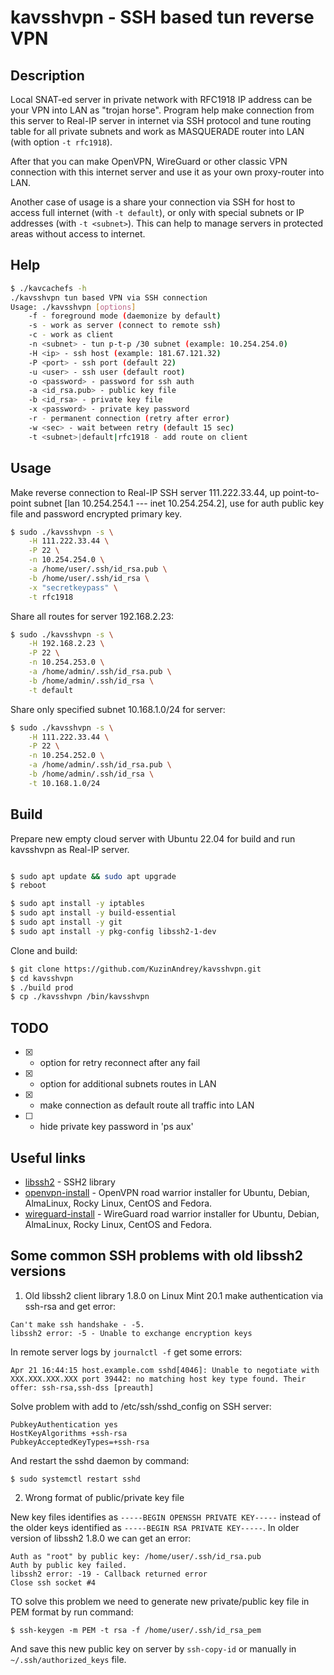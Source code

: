 # kavsshvpn - SSH based tun reverse VPN

## Description

Local SNAT-ed server in private network with RFC1918 IP address can be
your VPN into LAN as "trojan horse". Program help make connection from
this server to Real-IP server in internet via SSH protocol and tune
routing table for all private subnets and work as MASQUERADE router
into LAN (with option `-t rfc1918`).

After that you can make OpenVPN, WireGuard or other classic VPN connection
with this internet server and use it as your own proxy-router into LAN.

Another case of usage is a share your connection via SSH for host
to access full internet (with `-t default`), or only with special subnets
or IP addresses (with `-t <subnet>`). This can help to manage servers
in protected areas without access to internet.

## Help

```bash
$ ./kavcachefs -h
./kavsshvpn tun based VPN via SSH connection
Usage: ./kavsshvpn [options]
	-f - foreground mode (daemonize by default)
	-s - work as server (connect to remote ssh)
	-c - work as client
	-n <subnet> - tun p-t-p /30 subnet (example: 10.254.254.0)
	-H <ip> - ssh host (example: 181.67.121.32)
	-P <port> - ssh port (default 22)
	-u <user> - ssh user (default root)
	-o <password> - password for ssh auth
	-a <id_rsa.pub> - public key file
	-b <id_rsa> - private key file
	-x <password> - private key password
	-r - permanent connection (retry after error)
	-w <sec> - wait between retry (default 15 sec)
	-t <subnet>|default|rfc1918 - add route on client
```

## Usage

Make reverse connection to Real-IP SSH server 111.222.33.44, up point-to-point
subnet [lan 10.254.254.1 --- inet 10.254.254.2], use for auth public key file
and password encrypted primary key.
```bash
$ sudo ./kavsshvpn -s \
	-H 111.222.33.44 \
	-P 22 \
	-n 10.254.254.0 \
	-a /home/user/.ssh/id_rsa.pub \
	-b /home/user/.ssh/id_rsa \
	-x "secretkeypass" \
	-t rfc1918
```

Share all routes for server 192.168.2.23:
```bash
$ sudo ./kavsshvpn -s \
	-H 192.168.2.23 \
	-P 22 \
	-n 10.254.253.0 \
	-a /home/admin/.ssh/id_rsa.pub \
	-b /home/admin/.ssh/id_rsa \
	-t default
```

Share only specified subnet 10.168.1.0/24 for server:
```bash
$ sudo ./kavsshvpn -s \
	-H 111.222.33.44 \
	-P 22 \
	-n 10.254.252.0 \
	-a /home/admin/.ssh/id_rsa.pub \
	-b /home/admin/.ssh/id_rsa \
	-t 10.168.1.0/24
```

## Build

Prepare new empty cloud server with Ubuntu 22.04 for build and run kavsshvpn
as Real-IP server.

```bash

$ sudo apt update && sudo apt upgrade
$ reboot

$ sudo apt install -y iptables
$ sudo apt install -y build-essential
$ sudo apt install -y git
$ sudo apt install -y pkg-config libssh2-1-dev
```

Clone and build:
```bash
$ git clone https://github.com/KuzinAndrey/kavsshvpn.git
$ cd kavsshvpn
$ ./build prod
$ cp ./kavsshvpn /bin/kavsshvpn
```

## TODO

- [x] - option for retry reconnect after any fail
- [x] - option for additional subnets routes in LAN
- [x] - make connection as default route all traffic into LAN
- [ ] - hide private key password in 'ps aux'

## Useful links

- [libssh2](https://github.com/libssh2/libssh2) - SSH2 library
- [openvpn-install](https://github.com/Nyr/openvpn-install) - OpenVPN road warrior installer for Ubuntu, Debian, AlmaLinux, Rocky Linux, CentOS and Fedora.
- [wireguard-install](https://github.com/Nyr/wireguard-install) - WireGuard road warrior installer for Ubuntu, Debian, AlmaLinux, Rocky Linux, CentOS and Fedora.

## Some common SSH problems with old libssh2 versions

1. Old libssh2 client library 1.8.0 on Linux Mint 20.1 make authentication via ssh-rsa and get error:

```
Can't make ssh handshake - -5.
libssh2 error: -5 - Unable to exchange encryption keys
```
In remote server logs by `journalctl -f` get some errors:
```
Apr 21 16:44:15 host.example.com sshd[4046]: Unable to negotiate with XXX.XXX.XXX.XXX port 39442: no matching host key type found. Their offer: ssh-rsa,ssh-dss [preauth]
```
Solve problem with add to /etc/ssh/sshd_config on SSH server:
```
PubkeyAuthentication yes
HostKeyAlgorithms +ssh-rsa
PubkeyAcceptedKeyTypes=+ssh-rsa
```
And restart the sshd daemon by command:
```
$ sudo systemctl restart sshd
```

2. Wrong format of public/private key file

New key files identifies as `-----BEGIN OPENSSH PRIVATE KEY-----` instead of the older keys identified
as `-----BEGIN RSA PRIVATE KEY-----`. In older version of libssh2 1.8.0 we can get an error:
```
Auth as "root" by public key: /home/user/.ssh/id_rsa.pub
Auth by public key failed.
libssh2 error: -19 - Callback returned error
Close ssh socket #4
```
TO solve this problem we need to generate new private/public key file in PEM format by run command:
```
$ ssh-keygen -m PEM -t rsa -f /home/user/.ssh/id_rsa_pem
```
And save this new public key on server by `ssh-copy-id` or manually in `~/.ssh/authorized_keys` file.


